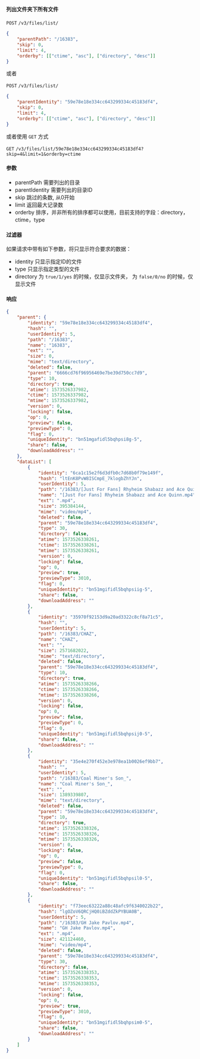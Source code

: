 #### 列出文件夹下所有文件

```POST``` ```/v3/files/list/```

```json
{
	"parentPath": "/16383",
	"skip": 0,
	"limit": 4,
	"orderby": [["ctime", "asc"], ["directory", "desc"]]
}
```

或者

```POST``` ```/v3/files/list/```

```json
{
	"parentIdentity": "59e78e18e334cc643299334c45183df4",
	"skip": 0,
	"limit": 4,
	"orderby": [["ctime", "asc"], ["directory", "desc"]]
}
```

或者使用 ```GET``` 方式

```GET``` ```/v3/files/list/59e78e18e334cc643299334c45183df4?skip=4&limit=1&orderby=ctime```


#### 参数

* parentPath 需要列出的目录
* parentIdentity 需要列出的目录ID
* skip 跳过的条数, 从0开始
* limit 返回最大记录数
* orderby 排序，并非所有的排序都可以使用，目前支持的字段：directory，ctime，type

#### 过滤器

如果请求中带有如下参数，将只显示符合要求的数据：

* identity 只显示指定ID的文件
* type 只显示指定类型的文件
* directory 为 ```true/1/yes``` 的时候，仅显示文件夹， 为 ```false/0/no``` 的时候，仅显示文件

#### 响应

```json
{
    "parent": {
        "identity": "59e78e18e334cc643299334c45183df4",
        "hash": "",
        "userIdentity": 5,
        "path": "/16383",
        "name": "16383",
        "ext": "",
        "size": 0,
        "mime": "text/directory",
        "deleted": false,
        "parent": "6666cd76f96956469e7be39d750cc7d9",
        "type": 10,
        "directory": true,
        "atime": 1573526337982,
        "ctime": 1573526337982,
        "mtime": 1573526337982,
        "version": 0,
        "locking": false,
        "op": 0,
        "preview": false,
        "previewType": 0,
        "flag": 0,
        "uniqueIdentity": "bn51mgafidl5bqhpsi8g-5",
        "share": false,
        "downloadAddress": ""
    },
    "dataList": [
        {
            "identity": "6ca1c15e2f6d3dfb0c7d68b0f79e149f",
            "hash": "ltEnK8PvW8ISCmpE_7klogbZhYJn",
            "userIdentity": 5,
            "path": "/16383/[Just For Fans] Rhyheim Shabazz and Ace Quinn.mp4",
            "name": "[Just For Fans] Rhyheim Shabazz and Ace Quinn.mp4",
            "ext": ".mp4",
            "size": 395384144,
            "mime": "video/mp4",
            "deleted": false,
            "parent": "59e78e18e334cc643299334c45183df4",
            "type": 30,
            "directory": false,
            "atime": 1573526338261,
            "ctime": 1573526338261,
            "mtime": 1573526338261,
            "version": 0,
            "locking": false,
            "op": 0,
            "preview": true,
            "previewType": 3010,
            "flag": 0,
            "uniqueIdentity": "bn51mgifidl5bqhpsiig-5",
            "share": false,
            "downloadAddress": ""
        },
        {
            "identity": "35970f92153d9a20ad3322c8cf8a71c5",
            "hash": "",
            "userIdentity": 5,
            "path": "/16383/CHAZ",
            "name": "CHAZ",
            "ext": "",
            "size": 2571682022,
            "mime": "text/directory",
            "deleted": false,
            "parent": "59e78e18e334cc643299334c45183df4",
            "type": 10,
            "directory": true,
            "atime": 1573526338266,
            "ctime": 1573526338266,
            "mtime": 1573526338266,
            "version": 0,
            "locking": false,
            "op": 0,
            "preview": false,
            "previewType": 0,
            "flag": 0,
            "uniqueIdentity": "bn51mgifidl5bqhpsij0-5",
            "share": false,
            "downloadAddress": ""
        },
        {
            "identity": "35e4e270f452e3e978ea1b0026ef9bb7",
            "hash": "",
            "userIdentity": 5,
            "path": "/16383/Coal Miner's Son_",
            "name": "Coal Miner's Son_",
            "ext": "",
            "size": 1389339807,
            "mime": "text/directory",
            "deleted": false,
            "parent": "59e78e18e334cc643299334c45183df4",
            "type": 10,
            "directory": true,
            "atime": 1573526338326,
            "ctime": 1573526338326,
            "mtime": 1573526338326,
            "version": 0,
            "locking": false,
            "op": 0,
            "preview": false,
            "previewType": 0,
            "flag": 0,
            "uniqueIdentity": "bn51mgifidl5bqhpsil0-5",
            "share": false,
            "downloadAddress": ""
        },
        {
            "identity": "f73eec63222a88c48afc9f6340022b22",
            "hash": "lgOZoV6QRCjHQ0iBZddZkPYBUA0B",
            "userIdentity": 5,
            "path": "/16383/GH Jake Pavlov.mp4",
            "name": "GH Jake Pavlov.mp4",
            "ext": ".mp4",
            "size": 421124460,
            "mime": "video/mp4",
            "deleted": false,
            "parent": "59e78e18e334cc643299334c45183df4",
            "type": 30,
            "directory": false,
            "atime": 1573526338353,
            "ctime": 1573526338353,
            "mtime": 1573526338353,
            "version": 0,
            "locking": false,
            "op": 0,
            "preview": true,
            "previewType": 3010,
            "flag": 0,
            "uniqueIdentity": "bn51mgifidl5bqhpsim0-5",
            "share": false,
            "downloadAddress": ""
        }
    ]
}
```
